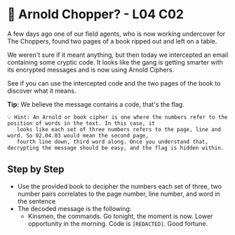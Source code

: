 # 🏰 Arnold Chopper? - L04 C02

A few days ago one of our field agents, who is now working undercover for The Choppers, found two pages of a book ripped out and left on a table.

We weren't sure if it meant anything, but then today we intercepted an email containing some cryptic code. It looks like the gang is getting smarter with its encrypted messages and is now using Arnold Ciphers.

See if you can use the intercepted code and the two pages of the book to discover what it means.

**Tip:** We believe the message contains a code, that's the flag.

```
💡 Hint: An Arnold or book cipher is one where the numbers refer to the position of words in the text. In this case, it
   looks like each set of three numbers refers to the page, line and word. So 02.04.03 would mean the second page,
   fourth line down, third word along. Once you understand that, decrypting the message should be easy, and the flag is hidden within.
```

## Step by Step

- Use the provided book to decipher the numbers each set of three, two number pairs correlates to the page number, line number, and word in the sentence
- The decoded message is the following:
    - Kinsmen, the commands. Go tonight, the moment is now. Lower opportunity in the morning. Code is `[REDACTED]`. Good fortune.
